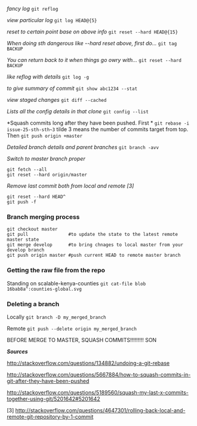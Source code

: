 *fancy log* `git reflog`

*view particular log* `git log HEAD@{5}`

*reset to certain point base on above info* `git reset --hard HEAD@{15}`

*When doing sth dangerous like --hard reset above, first do...* `git tag BACKUP`

*You can return back to it when things go owry with...* `git reset --hard BACKUP`

*like reflog with details* `git log -g`

*to give summary of commit* `git show abc1234 --stat`

*view staged changes* `git diff --cached`

*Lists all the config details in that clone* `git config --list`

*Squash commits long after they have been pushed. First * `git rebase -i issue-25-sth-sth~3` tilde 3 means the number of commits target from top. Then `git push origin +master`

*Detailed branch details and parent branches* `git branch -avv`

*Switch to master branch proper*
```
git fetch --all
git reset --hard origin/master
```

*Remove last commit both from local and remote [3]*
```
git reset --hard HEAD^ 
git push -f
```

### Branch merging process
```
git checkout master
git pull               #to update the state to the latest remote master state
git merge develop      #to bring chnages to local master from your develop branch
git push origin master #push current HEAD to remote master branch
```

### Getting the raw file from the repo
Standing on scalable-kenya-counties `git cat-file blob 16bab8a^:counties-global.svg`

### Deleting a branch
Locally `git branch -D my_merged_branch`

Remote `git push --delete origin my_merged_branch`

BEFORE MERGE TO MASTER, SQUASH COMMITS!!!!!!!!! SON


***Sources***

http://stackoverflow.com/questions/134882/undoing-a-git-rebase

http://stackoverflow.com/questions/5667884/how-to-squash-commits-in-git-after-they-have-been-pushed

http://stackoverflow.com/questions/5189560/squash-my-last-x-commits-together-using-git/5201642#5201642

[3] http://stackoverflow.com/questions/4647301/rolling-back-local-and-remote-git-repository-by-1-commit
